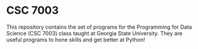 # CSC 7003
This repository contains the set of programs for the Programming for Data Science (CSC 7003) class taught at Georgia State University.
They are useful programs to hone skills and get better at Python!
